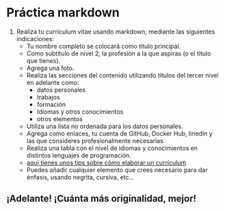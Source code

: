 # Práctica markdown

1. Realiza tu currículum vitae usando markdown, mediante las siguientes indicaciones:
    * Tu nombre completo se colocará como título principal.
    * Como subtítulo de nivel 2, la profesión a la que aspiras (o el título que tienes).
    * Agrega una foto.
    * Realiza las secciones del contenido utilizando títulos del tercer nivel en adelante como:
        * datos personales
        * trabajos
        * formación
        * Idiomas y otros conocimientos
        * otros elementos
    * Utiliza una lista no ordenada para los datos personales.
    * Agrega como enlaces, tu cuenta de GitHub, Docker Hub, linedIn y las que consideres profesionalmente necesarias.
    * Realiza una tabla con el nivel de idiomas y conocimientos en distintos lenguajes de programación.
    * [aquí tienes unos tips sobre cómo elaborar un currículum](https://zety.es/blog/aptitudes-curriculum)
    * Puedes añadir cualquier elemento que crees necesario para dar énfasis, usando negrita, cursiva, etc...
  
  ## ¡Adelante! ¡Cuánta más originalidad, mejor!

